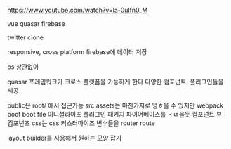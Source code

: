 https://www.youtube.com/watch?v=la-0ulfn0_M

vue
quasar
firebase

twitter clone

responsive, cross platform
firebase에 데이터 저장

os 상관없이

quasar 프레임워크가 크로스 플랫폼을 가능하게 한다
다양한 컴포넌트, 플러그인들을 제공

public은 root/ 에서 접근가능
src assets는 마찬가지로 넝ㅎ을 수 있지만 webpack
boot boot file 이니셜라이즈 플러그인 패키지 파이어베이스를 ㅓㄶ을듯
컴포넌트 뷰 컴포넌츠
css는 css 커스터마이즈 변수들을
router route

layout builder를 사용해서 원하는 모양 잡기
